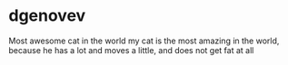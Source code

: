# dgenovev
Most awesome cat in the world
my cat is the most amazing in the world, because he has a lot and moves a little, and does not get fat at all
